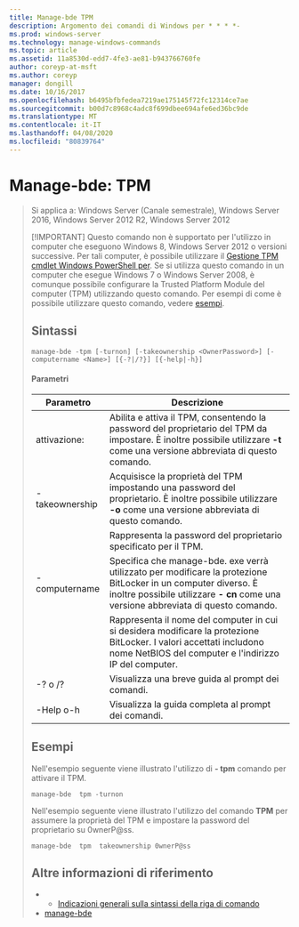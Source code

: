 ```yaml
---
title: Manage-bde TPM
description: Argomento dei comandi di Windows per * * * *-
ms.prod: windows-server
ms.technology: manage-windows-commands
ms.topic: article
ms.assetid: 11a8530d-edd7-4fe3-ae81-b943766760fe
author: coreyp-at-msft
ms.author: coreyp
manager: dongill
ms.date: 10/16/2017
ms.openlocfilehash: b6495bfbfedea7219ae175145f72fc12314ce7ae
ms.sourcegitcommit: b00d7c8968c4adc8f699dbee694afe6ed36bc9de
ms.translationtype: MT
ms.contentlocale: it-IT
ms.lasthandoff: 04/08/2020
ms.locfileid: "80839764"
---
```

# <a name="manage-bde-tpm"></a>Manage-bde: TPM

> Si applica a: Windows Server (Canale semestrale), Windows Server 2016, Windows Server 2012 R2, Windows Server 2012
> 
> [!IMPORTANT]
> Questo comando non è supportato per l'utilizzo in computer che eseguono Windows 8, Windows Server 2012 o versioni successive. Per tali computer, è possibile utilizzare il [Gestione TPM cmdlet Windows PowerShell per](https://docs.microsoft.com/powershell/module/trustedplatformmodule/).
> Se si utilizza questo comando in un computer che esegue Windows 7 o Windows Server 2008, è comunque possibile configurare la Trusted Platform Module del computer (TPM) utilizzando questo comando. Per esempi di come è possibile utilizzare questo comando, vedere [esempi](#BKMK_Examples).
> ## <a name="syntax"></a>Sintassi
> ```
> manage-bde -tpm [-turnon] [-takeownership <OwnerPassword>] [-computername <Name>] [{-?|/?}] [{-help|-h}]
> ```
> #### <a name="parameters"></a>Parametri
> 
> |    Parametro    |                                                                              Descrizione                                                                               |
> |-----------------|------------------------------------------------------------------------------------------------------------------------------------------------------------------------|
> |     attivazione:     |              Abilita e attiva il TPM, consentendo la password del proprietario del TPM da impostare. È inoltre possibile utilizzare **-t** come una versione abbreviata di questo comando.              |
> | -takeownership  |                      Acquisisce la proprietà del TPM impostando una password del proprietario. È inoltre possibile utilizzare **-o** come una versione abbreviata di questo comando.                       |
> | <OwnerPassword> |                                                      Rappresenta la password del proprietario specificato per il TPM.                                                       |
> |  -computername  | Specifica che manage-bde. exe verrà utilizzato per modificare la protezione BitLocker in un computer diverso. È inoltre possibile utilizzare **- cn** come una versione abbreviata di questo comando. |
> |     <Name>      |    Rappresenta il nome del computer in cui si desidera modificare la protezione BitLocker. I valori accettati includono nome NetBIOS del computer e l'indirizzo IP del computer.     |
> |    -? o /?     |                                                               Visualizza una breve guida al prompt dei comandi.                                                               |
> |   -Help o-h   |                                                             Visualizza la guida completa al prompt dei comandi.                                                              |
> 
> ## <a name="examples"></a><a name=BKMK_Examples></a>Esempi
> Nell'esempio seguente viene illustrato l'utilizzo di **- tpm** comando per attivare il TPM.
> ```
> manage-bde  tpm -turnon
> ```
> Nell'esempio seguente viene illustrato l'utilizzo del comando **TPM** per assumere la proprietà del TPM e impostare la password del proprietario su 0wnerP@ss.
> ```
> manage-bde  tpm  takeownership 0wnerP@ss
> ```
> ## <a name="additional-references"></a>Altre informazioni di riferimento
> -   - [Indicazioni generali sulla sintassi della riga di comando](command-line-syntax-key.md)
> -   [manage-bde](manage-bde.md)
